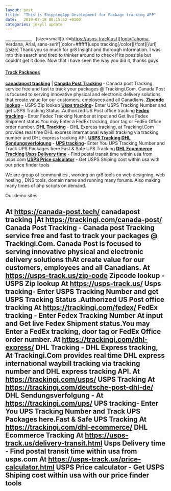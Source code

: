 ```yaml
---
layout: post
title:  "This is ShippingApp Development for Package tracking APP"
date:   2019-07-18 00:15:52 +0100
categories: jekyll update
---
```

<a href="https://usps-track.us/"><span style="text-decoration: none">
<font color="#FFFFFF">Usps tracking</font></span></a>
[size=small][url=https://usps-track.us/][font=Tahoma, Verdana, Arial, sans-serif][color=#ffffff]usps tracking[/color][/font][/url][/size]
Thank you so much for gr8 Insight and thorough information. I was into this search and tired to thinker around to check if its possible but couldnt get it done. Now that i have seen the way you did it, thanks guys
<h4> <strong> <a href="https://trackingi.com/">Track Packages</a></strong></h4>
<strong> <a href="https://canada-post.tech/">canadapost tracking</a></strong> | <strong> <a href="https://trackingi.com/canada-post/">Canada Post Tracking</a> </strong> - Canada post Tracking service free and fast to track your packages @ Trackingi.Com. Canada Post is focused to serving innovative physical and electronic delivery solutions that create value for our customers, employees and all Canadians. 
<strong> <a href="https://usps-track.us/zip-code">Zipcode lookup</a></strong> - USPS Zip lookup
<strong> <a href="https://usps-track.us/">Usps tracking</a></strong>-  Enter USPS Tracking Number and get USPS Tracking Status .Authorized US Post office tracking
<strong> <a href="https://trackingi.com/fedex/">Fedex tracking</a></strong> - Enter Fedex Tracking Number at input and Get live Fedex Shipment status.You may Enter a FedEx tracking, door tag or FedEx Office order number.
<strong> <a href="https://trackingi.com/dhl-express/">DHL Tracking</a></strong> - DHL Express tracking, at Trackingi.Com provides real time DHL express international waybill tracking via tracking number and DHL express tracking API.
<strong> <a href="https://trackingi.com/usps/">USPS Tracking</a> </strong>
<strong> <a href="https://trackingi.com/deutsche-post-dhl-de/">DHL Sendungsverfolgung</a> </strong> - 
<strong> <a href="https://trackingi.com/ups/">UPS tracking</a></strong>- Enter You UPS Tracking Number and Track UPS Packages here.Fast & Safe UPS Tracking
<strong> <a href="https://trackingi.com/dhl-ecommerce/">DHL Ecommerce Tracking</a> </strong>
<strong><a href="https://usps-track.us/delivery-transit.html">Usps Delivery time</a> </strong> - Find postal transit time within usa from usps.com
<strong><a href="https://usps-track.us/price-calculator.html">USPS Price calculator</a></strong> - Get USPS Shiping cost within usa with our price finder tools


We are group of communities , working on gr8 tools on web designing, web hosting , DNS tools, domain name and running many forums. Also making many times of php scripts on demand. 

Our demo sites:

At https://canada-post.tech/ canadapost tracking |At https://trackingi.com/canada-post/ Canada Post Tracking  - Canada post Tracking service free and fast to track your packages @ Trackingi.Com. Canada Post is focused to serving innovative physical and electronic delivery solutions thAt create value for our customers, employees and all Canadians. 
At https://usps-track.us/zip-code Zipcode lookup - USPS Zip lookup
At https://usps-track.us/ Usps tracking-  Enter USPS Tracking Number and get USPS Tracking Status .Authorized US Post office tracking
At https://trackingi.com/fedex/ FedEx tracking - Enter Fedex Tracking Number At input and Get live Fedex Shipment status.You may Enter a FedEx tracking, door tag or FedEx Office order number.
At https://trackingi.com/dhl-express/ DHL Tracking - DHL Express tracking, At Trackingi.Com provides real time DHL express international waybill tracking via tracking number and DHL express tracking API.
At https://trackingi.com/usps/ USPS Tracking
At https://trackingi.com/deutsche-post-dhl-de/ DHL Sendungsverfolgung - 
At https://trackingi.com/ups/ UPS tracking- Enter You UPS Tracking Number and Track UPS Packages here.Fast & Safe UPS Tracking
At https://trackingi.com/dhl-ecommerce/ DHL Ecommerce Tracking
At https://usps-track.us/delivery-transit.html Usps Delivery time - Find postal transit time within usa from usps.com
At https://usps-track.us/price-calculator.html USPS Price calculator - Get USPS Shiping cost within usa with our price finder tools
--
